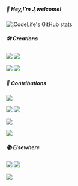 

<!--
**jCodeLife/jCodeLife** is a ✨ _special_ ✨ repository because its `README.md` (this file) appears on your GitHub profile.

Here are some ideas to get you started:

- 🔭 I’m currently working on ...
- 🌱 I’m currently learning ...
- 👯 I’m looking to collaborate on ...
- 🤔 I’m looking for help with ...
- 💬 Ask me about ...
- 📫 How to reach me: ...
- 😄 Pronouns: ...
- ⚡ Fun fact: ...
-->




##### 👋 Hey,I’m J,welcome! 

![jCodeLife's GitHub stats](https://github-readme-stats.vercel.app/api?username=jCodeLife&show_icons=true&theme=dracula)


##### 🛠 Creations

[![](https://img.shields.io/badge/MindMap-脑图-148F77)](https://github.com/jCodeLife/mind-map)
[![](https://img.shields.io/badge/FEResources-前端资源-CD6155)](https://github.com/jCodeLife/quality-front-end-resources)

[![](https://img.shields.io/badge/Fireworks-烟花-8E44AD)](https://github.com/jCodeLife/beautiful-fireworks)
[![](https://img.shields.io/badge/Game-美女与龙珠-E384E6 )](https://github.com/jCodeLife/beauty-and-dragonball)

 


##### 💌 Contributions
[![](https://img.shields.io/badge/DevUI-Vue3组件库-5e7ce0)](https://github.com/DevCloudFE/vue-devui)

[![](https://img.shields.io/badge/Vuejs-官方文档(lots)-155f3e)](https://github.com/vuejs-translations/docs-zh-cn/commits?author=jcodelife)
[![](https://img.shields.io/badge/Vuejs-官方英文文档(few)-42b883)](https://github.com/vuejs/docs/commits?author=jcodelife)

[![](https://img.shields.io/badge/RoadMap-前端学习路线-AF601A)](https://github.com/shengxinjing/it-roadmap/commits?author=jcodelife)


[![](https://img.shields.io/badge/JueJin-掘金游戏后花园-212F3C)](https://github.com/xitu/game-garden)









##### 📚 Elsewhere

[![](https://img.shields.io/badge/掘金-社区共建者-1e80ff)](https://juejin.cn/user/3957856403462989/posts)
[![](https://img.shields.io/badge/简书-简书创作者-fb7299 )](https://www.jianshu.com/u/851bd01f6233)



[![](https://img.shields.io/badge/公众号-前端有点意思-00aeec)](https://space.bilibili.com/392983776)
<!-- [![](https://img.shields.io/badge/Bilibili-前端周刊-F1948A)](https://space.bilibili.com/392983776) -->




